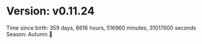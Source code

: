 # Version: v0.11.24
Time since birth: 359 days, 8616 hours, 516960 minutes, 31017600 seconds
Season: Autumn 🍁
